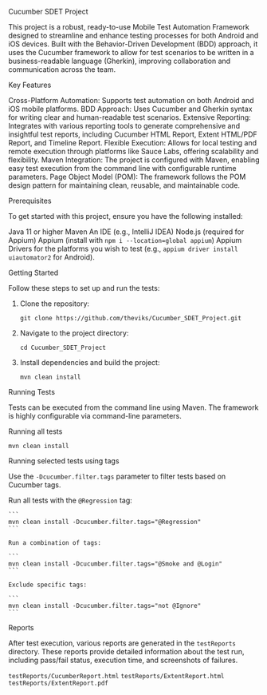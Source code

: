 Cucumber SDET Project

This project is a robust, ready-to-use Mobile Test Automation Framework designed to streamline and enhance testing processes for both Android and iOS devices. Built with the Behavior-Driven Development (BDD) approach, it uses the Cucumber framework to allow for test scenarios to be written in a business-readable language (Gherkin), improving collaboration and communication across the team.

Key Features

  Cross-Platform Automation: Supports test automation on both Android and iOS mobile platforms.
  BDD Approach: Uses Cucumber and Gherkin syntax for writing clear and human-readable test scenarios.
  Extensive Reporting: Integrates with various reporting tools to generate comprehensive and insightful test reports, including Cucumber HTML Report, Extent HTML/PDF Report, and Timeline Report.
  Flexible Execution: Allows for local testing and remote execution through platforms like Sauce Labs, offering scalability and flexibility.
  Maven Integration: The project is configured with Maven, enabling easy test execution from the command line with configurable runtime parameters.
  Page Object Model (POM): The framework follows the POM design pattern for maintaining clean, reusable, and maintainable code.

Prerequisites

To get started with this project, ensure you have the following installed:

  Java 11 or higher
  Maven
  An IDE (e.g., IntelliJ IDEA)
  Node.js (required for Appium)
  Appium (install with `npm i --location=global appium`)
  Appium Drivers for the platforms you wish to test (e.g., `appium driver install uiautomator2` for Android).

Getting Started

Follow these steps to set up and run the tests:

1.  Clone the repository:

    ```
    git clone https://github.com/theviks/Cucumber_SDET_Project.git
    ```

2.  Navigate to the project directory:

    ```
    cd Cucumber_SDET_Project
    ```

3.  Install dependencies and build the project:

    ```
    mvn clean install
    ```

Running Tests

Tests can be executed from the command line using Maven. The framework is highly configurable via command-line parameters.

Running all tests

```
mvn clean install
```

Running selected tests using tags

Use the `-Dcucumber.filter.tags` parameter to filter tests based on Cucumber tags.

  Run all tests with the `@Regression` tag:

    ```
    mvn clean install -Dcucumber.filter.tags="@Regression"
    ```

    Run a combination of tags:

    ```
    mvn clean install -Dcucumber.filter.tags="@Smoke and @Login"
    ```

    Exclude specific tags:

    ```
    mvn clean install -Dcucumber.filter.tags="not @Ignore"
    ```

Reports

After test execution, various reports are generated in the `testReports` directory. These reports provide detailed information about the test run, including pass/fail status, execution time, and screenshots of failures.

  `testReports/CucumberReport.html`
  `testReports/ExtentReport.html`
  `testReports/ExtentReport.pdf`
